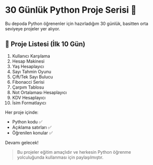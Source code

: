 # 30 Günlük Python Proje Serisi 🐍

Bu depoda Python öğrenenler için hazırladığım 30 günlük, basitten orta seviyeye projeler yer alıyor.

## 📌 Proje Listesi (İlk 10 Gün)

1. Kullanıcı Karşılama
2. Hesap Makinesi
3. Yaş Hesaplayıcı
4. Sayı Tahmin Oyunu
5. Çift/Tek Sayı Bulucu
6. Fibonacci Serisi
7. Çarpım Tablosu
8. Not Ortalaması Hesaplayıcı
9. KDV Hesaplayıcı
10. İsim Formatlayıcı

Her proje içinde:
- Python kodu ✅
- Açıklama satırları ✅
- Öğrenilen konular ✅

Devamı gelecek!

> Bu projeler eğitim amaçlıdır ve herkesin Python öğrenme yolculuğunda kullanması için paylaşılmıştır.

